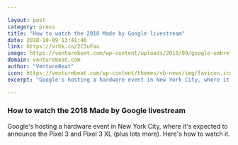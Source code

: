 ```yaml
---

layout: post
category: press
title: "How to watch the 2018 Made by Google livestream"
date: 2018-10-09 13:41:46
link: https://vrhk.co/2C3uFau
image: https://venturebeat.com/wp-content/uploads/2018/09/google-umbrella-man.jpg?fit=2000%2C1000&strip=all
domain: venturebeat.com
author: "VentureBeat"
icon: https://venturebeat.com/wp-content/themes/vb-news/img/favicon.ico
excerpt: "Google's hosting a hardware event in New York City, where it's expected to announce the Pixel 3 and Pixel 3 XL (plus lots more). Here's how to watch it."

---
```


### How to watch the 2018 Made by Google livestream

Google's hosting a hardware event in New York City, where it's expected to announce the Pixel 3 and Pixel 3 XL (plus lots more). Here's how to watch it.